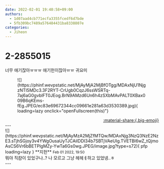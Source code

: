```yaml
---
date: 2022-02-01 19:40:58+09:00
authors:
  - 1d07aad4cb771ecfa3355fcedf6d7bde
  - 5fb309bc7489a576484431ba8338807e
categories:
  - Jiheon
---
```


# 2-2855015

<div class="post-container" markdown="1">
<div class="content-container md-sidebar__scrollwrap" markdown="1">

너무 애기잖아ㅠㅠㅠ 애기헌이잖아ㅠㅠ 귀요미
<figure markdown="1">
![](https://phinf.wevpstatic.net/MjAyMjA2MjBfOTgg/MDAxNjU1NjgzNTI5MDc3.3F2RYT-CrUgb0CqzJ6ssWSRTq-7aj6aG0gvblFT0JEog.BrN9AMzd6Un6h4zSXbMAvPALT0XBax009B6qKEms-fEg.JPEG/ec83e69672344cc09661e281a63d3530389.jpg){ loading=lazy onclick="openFullscreen(this)"}
</figure>


</div>
</div>

<div style="text-align: right;" markdown="1">
<a href="https://weverse.io/fromis9/fanpost/2-2855015" style="text-align: right;">:material-share:{.big-emoji}</a>
</div>
---

<div class="comments-container md-sidebar__scrollwrap" markdown="1">
<div class="comment" markdown="1">
<div class='id-container' markdown="1">
![](https://phinf.wevpstatic.net/MjAyMzA2MjZfMTQw/MDAxNjg3NzQ3NzE2NzE3.sTjhSGjoy3v4YWgOusaUyTJCAiIDDI34b7SBTjVAeUIg.TVETBI6wZ_tQjmoAsCS6Vr6bBETPlgMZy-YwTa6Gs0wg.JPEG/image.jpg?type=s72){ pfp loading=lazy }
**<span class="artist">지헌</span>** <small>Feb 01 2022, 19:50</small><br>
</div>
<div class='comment-body' markdown="1">
뭐야 직캼이 있었구나..? 나 모르고 그냥 헤헤ㅔ하고 있었넹..ㅎ
</div>
</div>
</div>
---

